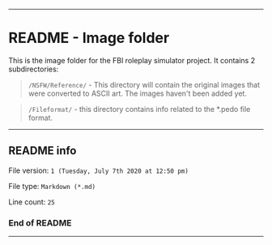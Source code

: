 
***

# README - Image folder

This is the image folder for the FBI roleplay simulator project. It contains 2 subdirectories:

> `/NSFW/Reference/` - This directory will contain the original images that were converted to ASCII art. The images haven't been added yet.

> `/Fileformat/` - this directory contains info related to the *.pedo file format.

***

## README info

File version: `1 (Tuesday, July 7th 2020 at 12:50 pm)`

File type: `Markdown (*.md)`

Line count: `25`

### End of README

***
